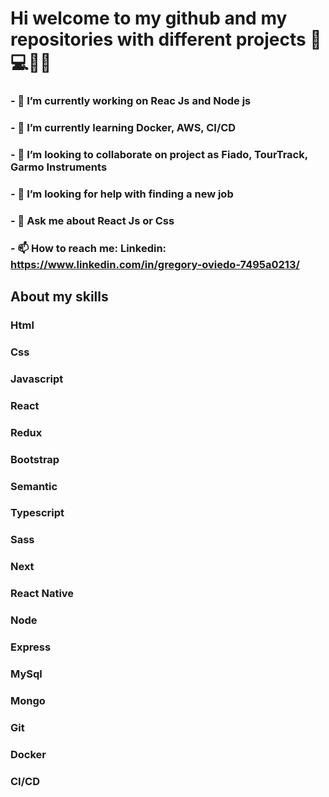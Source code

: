 # Hi welcome to my github and my repositories with different projects 👋 💻🧑‍💻

### - 🔭 I’m currently working on Reac Js and Node js
### - 🌱 I’m currently learning Docker, AWS, CI/CD
### - 👯 I’m looking to collaborate on project as Fiado, TourTrack, Garmo Instruments
### - 🤔 I’m looking for help with finding a new job
### - 💬 Ask me about React Js or Css
### - 📫 How to reach me: Linkedin: https://www.linkedin.com/in/gregory-oviedo-7495a0213/

## About my skills
### Html <img src="https://github.com/gregoryoviedo/portfolio/blob/main/assets/skills/html.png" width="16" />
### Css <img src="https://github.com/gregoryoviedo/portfolio/blob/main/assets/skills/css.png" width="16" />
### Javascript <img src="https://github.com/gregoryoviedo/portfolio/blob/main/assets/skills/javascript.png" width="16" />
### React <img src="https://github.com/gregoryoviedo/portfolio/blob/main/assets/skills/react.png" width="16" />
### Redux <img src="https://github.com/gregoryoviedo/portfolio/blob/main/assets/skills/redux.png" width="16" />

### Bootstrap <img src="https://github.com/gregoryoviedo/portfolio/blob/main/assets/skills/bootstrap.png" width="16" />
### Semantic <img src="https://github.com/gregoryoviedo/portfolio/blob/main/assets/skills/semantic.png" width="16" />
### Typescript <img src="https://github.com/gregoryoviedo/portfolio/blob/main/assets/skills/typescript.png" width="16" />
### Sass <img src="https://github.com/gregoryoviedo/portfolio/blob/main/assets/skills/sass.png" width="16" />
### Next <img src="https://github.com/gregoryoviedo/portfolio/blob/main/assets/skills/next.png" width="16" />

### React Native<img src="https://github.com/gregoryoviedo/portfolio/blob/main/assets/skills/react.png" width="16" />
### Node <img src="https://github.com/gregoryoviedo/portfolio/blob/main/assets/skills/node.png" width="16" />
### Express <img src="https://github.com/gregoryoviedo/portfolio/blob/main/assets/skills/express.png" width="16" />
### MySql <img src="https://github.com/gregoryoviedo/portfolio/blob/main/assets/skills/mysql.png" width="16" />
### Mongo <img src="https://github.com/gregoryoviedo/portfolio/blob/main/assets/skills/mongodb.png" width="16" />

### Git <img src="https://github.com/gregoryoviedo/portfolio/blob/main/assets/skills/git.png" width="16" />
### Docker <img src="https://github.com/gregoryoviedo/portfolio/blob/main/assets/skills/docker.png" width="16" />
### CI/CD <img src="https://github.com/gregoryoviedo/portfolio/blob/main/assets/skills/ci-cd.png" width="16" />
<!--
**gregoryoviedo/gregoryoviedo** is a ✨ _special_ ✨ repository because its `README.md` (this file) appears on your GitHub profile.

Here are some ideas to get you started:

- 😄 Pronouns: ...
- ⚡ Fun fact: ...
-->
